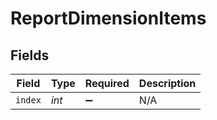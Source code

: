 # ReportDimensionItems


## Fields

| Field              | Type               | Required           | Description        |
| ------------------ | ------------------ | ------------------ | ------------------ |
| `index`            | *int*              | :heavy_minus_sign: | N/A                |